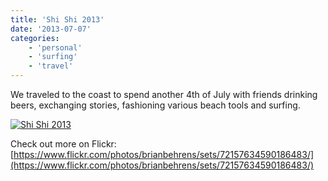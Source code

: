 ```yaml
---
title: 'Shi Shi 2013'
date: '2013-07-07'
categories:
    - 'personal'
    - 'surfing'
    - 'travel'
---
```


We traveled to the coast to spend another 4th of July with friends drinking beers, exchanging stories, fashioning various beach tools and surfing.

[![Shi Shi 2013](/images/posts/2013/08/shi-shi.jpg)](/images/posts/2013/08/shi-shi.jpg)

Check out more on Flickr: [https://www.flickr.com/photos/brianbehrens/sets/72157634590186483/](https://www.flickr.com/photos/brianbehrens/sets/72157634590186483/)
